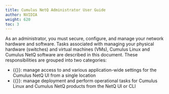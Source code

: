 ```yaml
---
title: Cumulus NetQ Administrator User Guide
author: NVIDIA
weight: 620
toc: 3
---
```

As an administrator, you must secure, configure, and manage your network hardware and software. Tasks associated with managing your physical hardware (switches) and virtual machines (VMs), Cumulus Linux and Cumulus NetQ software are described in this document. These responsibilities are grouped into two categories:

- {{<link title="Application Management">}}: manage access to and various application-wide settings for the Cumulus NetQ UI from a single location
- {{<link title="Lifecycle Management">}}: manage deployment and perform operational tasks for Cumulus Linux and Cumulus NetQ products from the NetQ UI or CLI
